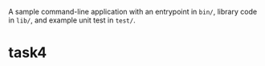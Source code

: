 A sample command-line application with an entrypoint in `bin/`, library code
in `lib/`, and example unit test in `test/`.
# task4
